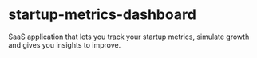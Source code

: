 # startup-metrics-dashboard
SaaS application that lets you track your startup metrics, simulate growth and gives you insights to improve.
